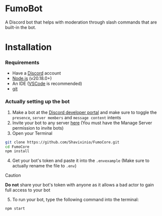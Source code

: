 # FumoBot
A Discord bot that helps with moderation through slash commands that are built-in the bot.

# Installation
### Requirements
- Have a [Discord](https://discord.com/) account
- [Node.js](https://nodejs.org/en) (v20.18.0+)
- An IDE ([VSCode](https://code.visualstudio.com/) is recommended)
- [git](https://git-scm.com/)

### Actually setting up the bot
1. Make a bot at the [Discord developer portal](https://discord.dev) and make sure to toggle the `presence`, `server members` and `message content` intents
2. Invite your bot to any server [here](https://discordapi.com/permissions.html#0) (You must have the Manage Server permission to invite bots)
3. Open your Terminal
```bash
git clone https://github.com/Shavixinio/FumoCore.git
cd FumoCore
npm install
```
4. Get your bot's token and paste it into the `.envexample` (Make sure to actually rename the file to `.env`)
> [!CAUTION]
> **Do not** share your bot's token with anyone as it allows a bad actor to gain full access to your bot

5. To run your bot, type the following command into the terminal:
```bash
npm start
```